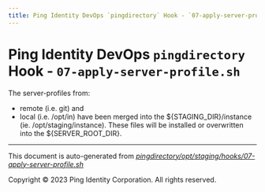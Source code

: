 ```yaml
---
title: Ping Identity DevOps `pingdirectory` Hook - `07-apply-server-profile.sh`
---
```


# Ping Identity DevOps `pingdirectory` Hook - `07-apply-server-profile.sh`
 The server-profiles from:
 * remote (i.e. git) and
 * local (i.e. /opt/in)
 have been merged into the ${STAGING_DIR}/instance (ie. /opt/staging/instance).
 These files will be installed or overwritten into the ${SERVER_ROOT_DIR}.

---
This document is auto-generated from _[pingdirectory/opt/staging/hooks/07-apply-server-profile.sh](https://github.com/pingidentity/pingidentity-docker-builds/blob/master/pingdirectory/opt/staging/hooks/07-apply-server-profile.sh)_

Copyright © 2023 Ping Identity Corporation. All rights reserved.
